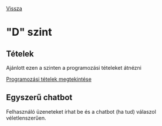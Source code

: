 [Vissza](../README.md)

# "D" szint

## Tételek

Ajánlott ezen a szinten a programozási tételeket átnézni

[Programozási tételek megtekintése](T.md)

## Egyszerű chatbot

Felhasználó üzeneteket írhat be és a chatbot (ha tud) válaszol véletlenszerűen.
